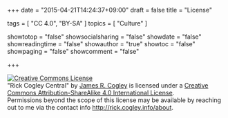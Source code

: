 +++
date = "2015-04-21T14:24:37+09:00"
draft = false
title = "License"

tags = [
    "CC 4.0",
    "BY-SA"
]
topics = [
    "Culture"
]

showtotop = "false"
showsocialsharing = "false"
showdate = "false"
showreadingtime = "false"
showauthor = "true"
showtoc = "false"
showpaging = "false"
showcomment = "false"

+++

<a rel="license" href="http://creativecommons.org/licenses/by-sa/4.0/"><img alt="Creative Commons License" style="border-width:0" src="https://i.creativecommons.org/l/by-sa/4.0/88x31.png" /></a><br /><span xmlns:dct="http://purl.org/dc/terms/" property="dct:title">"Rick Cogley Central"</span> by <a xmlns:cc="http://creativecommons.org/ns#" href="http://rick.cogley.info/about" property="cc:attributionName" rel="cc:attributionURL">James R. Cogley</a> is licensed under a <a rel="license" href="http://creativecommons.org/licenses/by-sa/4.0/">Creative Commons Attribution-ShareAlike 4.0 International License</a>.<br />Permissions beyond the scope of this license may be available by reaching out to me via the contact info <a xmlns:cc="http://creativecommons.org/ns#" href="http://rick.cogley.info/about" rel="cc:morePermissions">http://rick.cogley.info/about</a>.
